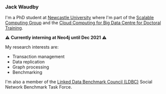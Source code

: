 ### Jack Waudby

I'm a PhD student at [Newcastle University](https://www.ncl.ac.uk) where I'm part of the [Scalable Computing Group](https://www.ncl.ac.uk/computing/research/groups/scalable/#about) and the [Cloud Computing for Big Data Centre for Doctoral Training](https://www.ncl.ac.uk/bigdata/). 

⚠ **Currently interning at Neo4j until Dec 2021** ⚠️

My research interests are:
+ Transaction management 
+ Data replication
+ Graph processing
+ Benchmarking

I'm also a member of the [Linked Data Benchmark Council (LDBC)](http://ldbcouncil.org/) Social Network Benchmark Task Force.






